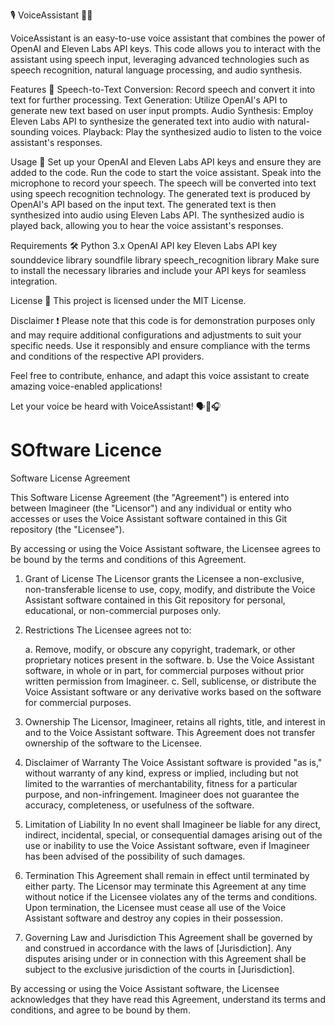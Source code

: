🎙️ VoiceAssistant 🤖🎤

VoiceAssistant is an easy-to-use voice assistant that combines the power of OpenAI and Eleven Labs API keys. This code allows you to interact with the assistant using speech input, leveraging advanced technologies such as speech recognition, natural language processing, and audio synthesis.

Features 🌟
Speech-to-Text Conversion: Record speech and convert it into text for further processing.
Text Generation: Utilize OpenAI's API to generate new text based on user input prompts.
Audio Synthesis: Employ Eleven Labs API to synthesize the generated text into audio with natural-sounding voices.
Playback: Play the synthesized audio to listen to the voice assistant's responses.

Usage 🚀
Set up your OpenAI and Eleven Labs API keys and ensure they are added to the code.
Run the code to start the voice assistant.
Speak into the microphone to record your speech.
The speech will be converted into text using speech recognition technology.
The generated text is produced by OpenAI's API based on the input text.
The generated text is then synthesized into audio using Eleven Labs API.
The synthesized audio is played back, allowing you to hear the voice assistant's responses.

Requirements 🛠️
Python 3.x
OpenAI API key
Eleven Labs API key
sounddevice library
soundfile library
speech_recognition library
Make sure to install the necessary libraries and include your API keys for seamless integration.

License 📝
This project is licensed under the MIT License.

Disclaimer ❗
Please note that this code is for demonstration purposes only and may require additional configurations and adjustments to suit your specific needs. Use it responsibly and ensure compliance with the terms and conditions of the respective API providers.

Feel free to contribute, enhance, and adapt this voice assistant to create amazing voice-enabled applications!

Let your voice be heard with VoiceAssistant! 🗣️🤖🎧


# SOftware Licence 
Software License Agreement

This Software License Agreement (the "Agreement") is entered into between Imagineer (the "Licensor") and any individual or entity who accesses or uses the Voice Assistant software contained in this Git repository (the "Licensee").

By accessing or using the Voice Assistant software, the Licensee agrees to be bound by the terms and conditions of this Agreement.

1. Grant of License
The Licensor grants the Licensee a non-exclusive, non-transferable license to use, copy, modify, and distribute the Voice Assistant software contained in this Git repository for personal, educational, or non-commercial purposes only.

2. Restrictions
The Licensee agrees not to:

   a. Remove, modify, or obscure any copyright, trademark, or other proprietary notices present in the software.
   b. Use the Voice Assistant software, in whole or in part, for commercial purposes without prior written permission from Imagineer.
   c. Sell, sublicense, or distribute the Voice Assistant software or any derivative works based on the software for commercial purposes.

3. Ownership
The Licensor, Imagineer, retains all rights, title, and interest in and to the Voice Assistant software. This Agreement does not transfer ownership of the software to the Licensee.

4. Disclaimer of Warranty
The Voice Assistant software is provided "as is," without warranty of any kind, express or implied, including but not limited to the warranties of merchantability, fitness for a particular purpose, and non-infringement. Imagineer does not guarantee the accuracy, completeness, or usefulness of the software.

5. Limitation of Liability
In no event shall Imagineer be liable for any direct, indirect, incidental, special, or consequential damages arising out of the use or inability to use the Voice Assistant software, even if Imagineer has been advised of the possibility of such damages.

6. Termination
This Agreement shall remain in effect until terminated by either party. The Licensor may terminate this Agreement at any time without notice if the Licensee violates any of the terms and conditions. Upon termination, the Licensee must cease all use of the Voice Assistant software and destroy any copies in their possession.

7. Governing Law and Jurisdiction
This Agreement shall be governed by and construed in accordance with the laws of [Jurisdiction]. Any disputes arising under or in connection with this Agreement shall be subject to the exclusive jurisdiction of the courts in [Jurisdiction].

By accessing or using the Voice Assistant software, the Licensee acknowledges that they have read this Agreement, understand its terms and conditions, and agree to be bound by them.

